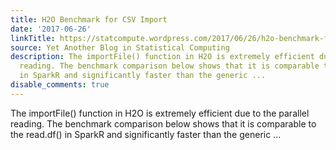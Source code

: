```yaml
---
title: H2O Benchmark for CSV Import
date: '2017-06-26'
linkTitle: https://statcompute.wordpress.com/2017/06/26/h2o-benchmark-for-csv-import/
source: Yet Another Blog in Statistical Computing
description: The importFile() function in H2O is extremely efficient due to the parallel
  reading. The benchmark comparison below shows that it is comparable to the read.df()
  in SparkR and significantly faster than the generic ...
disable_comments: true
---
```

The importFile() function in H2O is extremely efficient due to the parallel reading. The benchmark comparison below shows that it is comparable to the read.df() in SparkR and significantly faster than the generic ...